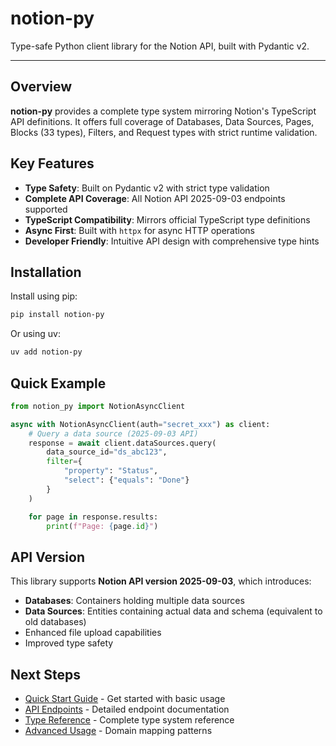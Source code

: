 # notion-py

Type-safe Python client library for the Notion API, built with Pydantic v2.

---

## Overview

**notion-py** provides a complete type system mirroring Notion's TypeScript API definitions. It offers full coverage of Databases, Data Sources, Pages, Blocks (33 types), Filters, and Request types with strict runtime validation.

## Key Features

- **Type Safety**: Built on Pydantic v2 with strict type validation
- **Complete API Coverage**: All Notion API 2025-09-03 endpoints supported
- **TypeScript Compatibility**: Mirrors official TypeScript type definitions
- **Async First**: Built with `httpx` for async HTTP operations
- **Developer Friendly**: Intuitive API design with comprehensive type hints

## Installation

Install using pip:

```bash
pip install notion-py
```

Or using uv:

```bash
uv add notion-py
```

## Quick Example

```python
from notion_py import NotionAsyncClient

async with NotionAsyncClient(auth="secret_xxx") as client:
    # Query a data source (2025-09-03 API)
    response = await client.dataSources.query(
        data_source_id="ds_abc123",
        filter={
            "property": "Status",
            "select": {"equals": "Done"}
        }
    )

    for page in response.results:
        print(f"Page: {page.id}")
```

## API Version

This library supports **Notion API version 2025-09-03**, which introduces:

- **Databases**: Containers holding multiple data sources
- **Data Sources**: Entities containing actual data and schema (equivalent to old databases)
- Enhanced file upload capabilities
- Improved type safety

## Next Steps

- [Quick Start Guide](quickstart.md) - Get started with basic usage
- [API Endpoints](api/databases.md) - Detailed endpoint documentation
- [Type Reference](types/index.md) - Complete type system reference
- [Advanced Usage](advanced/mapper.md) - Domain mapping patterns
